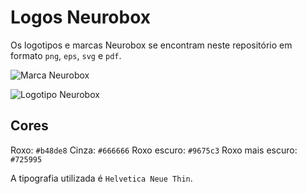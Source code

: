 # Logos Neurobox

Os logotipos e marcas Neurobox se encontram neste repositório em formato `png`, `eps`, `svg` e `pdf`.

![Marca Neurobox](https://cloud.githubusercontent.com/assets/62244/4222576/f0a64342-3914-11e4-9f8a-b2e322fca5c7.png)

![Logotipo Neurobox](https://cloud.githubusercontent.com/assets/62244/4222596/11eae18e-3915-11e4-986a-595e8bb023de.png)

## Cores

Roxo: `#b48de8`
Cinza: `#666666`
Roxo escuro: `#9675c3`
Roxo mais escuro: `#725995`

A tipografia utilizada é `Helvetica Neue Thin`.
